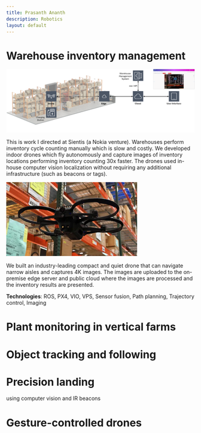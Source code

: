 ```yaml
---
title: Prasanth Ananth
description: Robotics
layout: default
---
```


# Warehouse inventory management 

<img src="/images/aims-overview.png" alt="System overview" width="750">

This is work I directed at Sientis (a Nokia venture). Warehouses perform inventory cycle counting manually
which is slow and costly. We developed indoor drones which fly autonomously and capture images of inventory 
locations performing inventory counting 30x faster. The drones used in-house computer vision localization 
without requiring any additional infrastructure (such as beacons or tags). 

<img src="/images/sientis-drone.webp" alt="Drone" width="350">

We built an industry-leading compact and quiet drone that can navigate narrow aisles and captures 4K images.
The images are uploaded to the on-premise edge server and public cloud where the images are processed and
the inventory results are presented.

**Technologies**: ROS, PX4, VIO, VPS, Sensor fusion, Path planning, Trajectory control, Imaging

# Plant monitoring in vertical farms

# Object tracking and following

# Precision landing 
using computer vision and IR beacons 

# Gesture-controlled drones